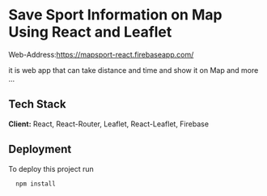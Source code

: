 # Save Sport Information on Map Using React and Leaflet
Web-Address:https://mapsport-react.firebaseapp.com/

it is web app that can take distance and time and show it on Map and more ...
## Tech Stack

**Client:** React, React-Router, Leaflet, React-Leaflet, Firebase




## Deployment

To deploy this project run

```bash
  npm install
```

